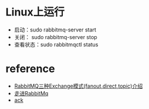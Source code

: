 # Linux上运行
* 启动：sudo rabbitmq-server start
* 关闭： sudo rabbitmq-server stop
* 查看状态：sudo rabbitmqctl status

# reference
* [RabbitMQ三种Exchange模式(fanout,direct,topic)介绍](https://blog.csdn.net/chendaoqiu/article/details/48440633)
* [走进RabbitMq](http://www.jianshu.com/p/a5f7fce67803)
* [ack](http://blog.csdn.net/u010841296/article/details/52253684)